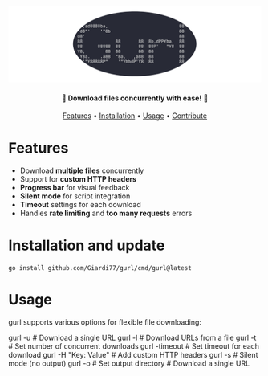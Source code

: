 ![Logo](gurl_logo.png)

<h4 align="center">🚀 Download files concurrently with ease! 🚀</h4>

<p align="center">
  <a href="#features">Features</a> •
  <a href="#installation">Installation</a> •
  <a href="#usage">Usage</a> •
  <a href="#contribute">Contribute</a>
</p>

# Features

- Download **multiple files** concurrently
- Support for **custom HTTP headers**
- **Progress bar** for visual feedback
- **Silent mode** for script integration
- **Timeout** settings for each download
- Handles **rate limiting** and **too many requests** errors

# Installation and update

    go install github.com/Giardi77/gurl/cmd/gurl@latest


# Usage

gurl supports various options for flexible file downloading:


gurl -u <url> # Download a single URL
gurl -l <file> # Download URLs from a file
gurl -t <threads> # Set number of concurrent downloads
gurl -timeout <seconds> # Set timeout for each download
gurl -H "Key: Value" # Add custom HTTP headers
gurl -s # Silent mode (no output)
gurl -o <directory> # Set output directory          # Download a single URL
